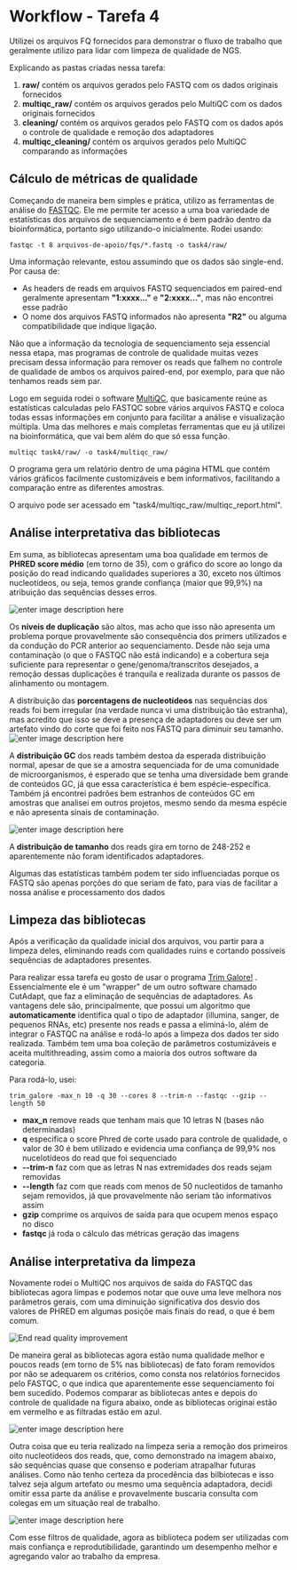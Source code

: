 # Workflow - Tarefa 4

Utilizei os arquivos FQ fornecidos para demonstrar o fluxo de trabalho que geralmente utilizo para lidar com limpeza de qualidade de NGS.

Explicando as pastas criadas nessa tarefa:

 1. **raw/** contém os arquivos gerados pelo FASTQ com os dados originais fornecidos
 2. **multiqc_raw/** contém os arquivos gerados pelo MultiQC com os dados originais fornecidos
 3. **cleaning/** contém os arquivos gerados pelo FASTQ com os dados após o controle de qualidade e remoção dos adaptadores
 4. **multiqc_cleaning/** contém os arquivos gerados pelo MultiQC comparando as informações

## Cálculo de métricas de qualidade

Começando de maneira bem simples e prática, utilizo as ferramentas de análise do [FASTQC](bioinformatics.babraham.ac.uk/projects/fastqc/). Ele me permite ter acesso a uma boa variedade de estatísticas dos arquivos de sequenciamento e é bem padrão dentro da bioinformática, portanto sigo utilizando-o inicialmente. Rodei usando:

    fastqc -t 8 arquivos-de-apoio/fqs/*.fastq -o task4/raw/

Uma informação relevante, estou assumindo que os dados são single-end. Por causa de:

 - As headers de reads em arquivos FASTQ sequenciados em paired-end geralmente apresentam **"1:xxxx..."** e **"2:xxxx..."**, mas não encontrei esse padrão
 - O nome dos arquivos FASTQ informados não apresenta **"R2"** ou alguma
    compatibilidade que indique ligação.

Não que a informação da tecnologia de sequenciamento seja essencial nessa etapa, mas programas de controle de qualidade muitas vezes precisam dessa informação para remover os reads que falhem no controle de qualidade de ambos os arquivos paired-end, por exemplo, para que não tenhamos reads sem par.

Logo em seguida rodei o software [MultiQC](https://multiqc.info/), que basicamente reúne as estatísticas calculadas pelo FASTQC sobre vários arquivos FASTQ e coloca todas essas informações em conjunto para facilitar a análise e visualização múltipla. Uma das melhores e mais completas ferramentas que eu já utilizei na bioinformática, que vai bem além do que só essa função.

    multiqc task4/raw/ -o task4/multiqc_raw/

O programa gera um relatório dentro de uma página HTML que contém vários gráficos facilmente customizáveis e bem informativos, facilitando a comparação entre as diferentes amostras.

O arquivo pode ser acessado em "task4/multiqc_raw/multiqc_report.html".

## Análise interpretativa das bibliotecas

Em suma, as bibliotecas apresentam uma boa qualidade em termos de **PHRED score médio** (em torno de 35), com o gráfico do score ao longo da posição do read indicando qualidades superiores a 30, exceto nos últimos nucleotídeos, ou seja, temos grande confiança (maior que 99,9%) na atribuição das sequências desses erros.

![enter image description here](https://github.com/igrorp/desafio_neo/blob/main/task4/multiqc_raw/fastqc_per_base_sequence_quality_plot.png)

Os **níveis de duplicação** são altos, mas acho que isso não apresenta um problema porque provavelmente são consequência dos primers utilizados e da condução do PCR
anterior ao sequenciamento. Desde não seja uma contaminação (o que o FASTQC não está indicando) e a cobertura seja suficiente para representar o gene/genoma/transcritos desejados, a remoção dessas duplicações é tranquila e realizada durante os passos de alinhamento ou montagem. 

A distribuição das **porcentagens de nucleotídeos** nas sequências dos reads foi bem irregular (na verdade nunca vi uma distribuição tão estranha), mas acredito que isso se deve a presença de adaptadores ou deve ser um artefato vindo do corte que foi feito nos FASTQ para diminuir seu tamanho.
![enter image description here](https://github.com/igrorp/desafio_neo/blob/main/task4/multiqc_raw/chart.png)

A **distribuição GC** dos reads também destoa da esperada distribuição normal, apesar de que se a amostra sequenciada for de uma comunidade de microorganismos, é esperado que se tenha uma diversidade bem grande de conteúdos GC, já que essa característica é bem espécie-específica. Também já encontrei padrões bem estranhos de conteúdos GC em amostras que analisei em outros projetos, mesmo sendo da mesma espécie e não apresenta sinais de contaminação.

![enter image description here](https://github.com/igrorp/desafio_neo/blob/main/task4/multiqc_raw/fastqc_per_sequence_gc_content_plot.png)

A **distribuição de tamanho** dos reads gira em torno de 248-252 e aparentemente não foram identificados adaptadores.

Algumas das estatísticas também podem ter sido influenciadas porque os FASTQ são apenas porções do que seriam de fato, para vias de facilitar a nossa análise e processamento dos dados

## Limpeza das bibliotecas

Após a verificação da qualidade inicial dos arquivos, vou partir para a limpeza deles, eliminando reads com qualidades ruins e cortando possíveis sequências de adaptadores presentes.

Para realizar essa tarefa eu gosto de usar o programa [Trim Galore!](https://github.com/FelixKrueger/TrimGalore/blob/master/Docs/Trim_Galore_User_Guide.md) .  Essencialmente ele é um "wrapper" de um outro software chamado CutAdapt, que faz a eliminação de sequências de adaptadores. As vantagens dele são, principalmente, que possui um algoritmo que **automaticamente** identifica qual o tipo de adaptador (illumina, sanger, de pequenos RNAs, etc) presente nos reads e passa a eliminá-lo, além de integrar o FASTQC na análise e rodá-lo após a limpeza dos dados ter sido realizada. Também tem uma boa coleção de parâmetros costumizáveis e aceita multithreading, assim como a maioria dos outros software da categoria.

Para rodá-lo, usei:

    trim_galore -max_n 10 -q 30 --cores 8 --trim-n --fastqc --gzip --length 50

 - **max_n** remove reads que tenham mais que 10 letras N (bases não determinadas)
 - **q** especifica o score Phred de corte usado para controle de qualidade, o valor de 30 é bem utilizado e evidencia uma confiança de 99,9% nos nucelotídeos do read que foi sequenciado
 - **--trim-n** faz com que as letras N nas extremidades dos reads sejam removidas
 - **--length** faz com que reads com menos de 50 nucleotídos de tamanho sejam removidos, já que provavelmente não seriam tão informativos assim
 - **gzip** comprime os arquivos de saída para que ocupem menos espaço no disco
 - **fastqc** já roda o cálculo das métricas  geração das imagens 

## Análise interpretativa da limpeza

 Novamente rodei o MultiQC nos arquivos de saída do FASTQC das bibliotecas agora limpas e podemos notar que ouve uma leve melhora nos parâmetros gerais, com uma diminuição significativa dos desvio dos valores de PHRED em algumas posiçõe mais finais do read, o que é bem comum.

![End read quality improvement](https://github.com/igrorp/desafio_neo/blob/main/task4/multiqc_cleaning/Screenshot%202021-03-22%20153746.png)

De maneira geral as bibliotecas agora estão numa qualidade melhor e poucos reads (em torno de 5% nas bibliotecas) de fato foram removidos por não se adequarem os critérios, como consta nos relatórios fornecidos pelo FASTQC, o que indica que aparentemente esse sequenciamento foi bem sucedido. Podemos comparar as bibliotecas antes e depois do controle de qualidade na figura abaixo, onde as bibliotecas originai estão em vermelho e as filtradas estão em azul.

![enter image description here](https://github.com/igrorp/desafio_neo/blob/main/task4/multiqc_cleaning/fastqc_per_base_sequence_quality_plot%20%281%29.png)

Outra coisa que eu teria realizado na limpeza seria a remoção dos primeiros oito nucleotídeos dos reads, que, como demonstrado na imagem abaixo, são sequências quase que consenso e poderiam atrapalhar futuras análises. Como não tenho certeza da procedência das bilbiotecas e isso talvez seja algum artefato ou mesmo uma sequência adaptadora, decidi omitir essa parte da análise e provavelmente buscaria consulta com colegas em um situação real de trabalho.

![enter image description here](https://github.com/igrorp/desafio_neo/blob/main/task4/multiqc_cleaning/Screenshot%202021-03-22%20144550.png)

Com esse filtros de qualidade, agora as biblioteca podem ser utilizadas com mais confiança e reprodutibilidade, garantindo um desempenho melhor e agregando valor ao trabalho da empresa.

<!--stackedit_data:
eyJoaXN0b3J5IjpbLTExNDc2NDcyODFdfQ==
-->